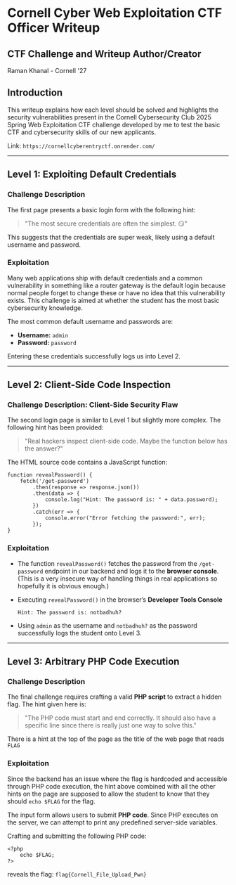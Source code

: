 # Cornell Cyber Web Exploitation CTF Officer Writeup

## **CTF Challenge and Writeup Author/Creator**
Raman Khanal - Cornell '27

## **Introduction**

This writeup explains how each level should be solved and highlights the security vulnerabilities present in the Cornell Cybersecurity Club 2025 Spring Web Exploitation CTF challenge developed by me to test the basic CTF and cybersecurity skills of our new applicants.

Link: `https://cornellcyberentryctf.onrender.com/`

---

## **Level 1: Exploiting Default Credentials**

### **Challenge Description**

The first page presents a basic login form with the following hint:

> "The most secure credentials are often the simplest. 😏"
> 

This suggests that the credentials are super weak, likely using a default username and password.

### **Exploitation**

Many web applications ship with default credentials and a common vulnerability in something like a router gateway is the default login because normal people forget to change these or have no idea that this vulnerability exists. This challenge is aimed at whether the student has the most basic cybersecurity knowledge. 

The most common default username and passwords are:

- **Username:** `admin`
- **Password:** `password`

Entering these credentials successfully logs us into Level 2.

---

## **Level 2: Client-Side Code Inspection**

### **Challenge Description: Client-Side Security Flaw**

The second login page is similar to Level 1 but slightly more complex. The following hint has been  provided:

> "Real hackers inspect client-side code. Maybe the function below has the answer?"
> 

The HTML source code contains a JavaScript function:

```
function revealPassword() {
    fetch('/get-password')
        .then(response => response.json())
        .then(data => {
            console.log("Hint: The password is: " + data.password);
        })
        .catch(err => {
            console.error("Error fetching the password:", err);
        });
}
```

### **Exploitation**

- The function `revealPassword()` fetches the password from the `/get-password` endpoint in our backend and logs it to the **browser console**. (This is a very insecure way of handling things in real applications so hopefully it is obvious enough.)
- Executing `revealPassword()` in the browser’s **Developer Tools Console**
    
    ```
    Hint: The password is: notbadhuh?
    ```
    
- Using `admin` as the username and `notbadhuh?` as the password successfully logs the student onto Level 3.

---

## **Level 3: Arbitrary PHP Code Execution**

### **Challenge Description**

The final challenge requires crafting a valid **PHP script** to extract a hidden flag. The hint given here is:

> "The PHP code must start and end correctly. It should also have a specific line since there is really just one way to solve this."
> 

There is a hint at the top of the page as the title of the web page that reads `FLAG`

### **Exploitation**

Since the backend has an issue where the flag is hardcoded and accessible through PHP code execution, the hint above combined with all the other hints on the page are supposed to allow the student to know that they should `echo $FLAG` for the flag.

The input form allows users to submit **PHP code**. Since PHP executes on the server, we can attempt to print any predefined server-side variables.

Crafting and submitting the following PHP code:

```
<?php
	echo $FLAG;
?>
```

reveals the flag: `flag{Cornell_File_Upload_Pwn}`
